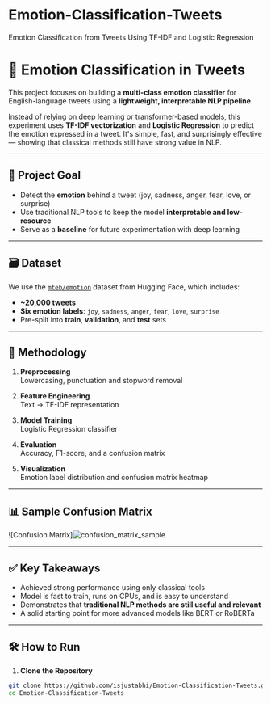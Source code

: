 # Emotion-Classification-Tweets
Emotion Classification from Tweets Using TF-IDF and Logistic Regression

# 🧠 Emotion Classification in Tweets 

This project focuses on building a **multi-class emotion classifier** for English-language tweets using a **lightweight, interpretable NLP pipeline**.

Instead of relying on deep learning or transformer-based models, this experiment uses **TF-IDF vectorization** and **Logistic Regression** to predict the emotion expressed in a tweet. It's simple, fast, and surprisingly effective — showing that classical methods still have strong value in NLP.

---

## 📌 Project Goal

- Detect the **emotion** behind a tweet (joy, sadness, anger, fear, love, or surprise)
- Use traditional NLP tools to keep the model **interpretable and low-resource**
- Serve as a **baseline** for future experimentation with deep learning

---

## 🗃️ Dataset

We use the [`mteb/emotion`](https://huggingface.co/datasets/mteb/emotion) dataset from Hugging Face, which includes:

- **~20,000 tweets**
- **Six emotion labels**: `joy`, `sadness`, `anger`, `fear`, `love`, `surprise`
- Pre-split into **train**, **validation**, and **test** sets

---

## 🔧 Methodology

1. **Preprocessing**  
   Lowercasing, punctuation and stopword removal

2. **Feature Engineering**  
   Text → TF-IDF representation

3. **Model Training**  
   Logistic Regression classifier

4. **Evaluation**  
   Accuracy, F1-score, and a confusion matrix

5. **Visualization**  
   Emotion label distribution and confusion matrix heatmap

---

## 📊 Sample Confusion Matrix

![Confusion Matrix]![confusion_matrix_sample](https://github.com/user-attachments/assets/7cf3760e-ce12-4562-9153-df107e3ac41c)


---

## ✅ Key Takeaways

- Achieved strong performance using only classical tools
- Model is fast to train, runs on CPUs, and is easy to understand
- Demonstrates that **traditional NLP methods are still useful and relevant**
- A solid starting point for more advanced models like BERT or RoBERTa

---

## 🛠️ How to Run

1. **Clone the Repository**  
```bash
git clone https://github.com/isjustabhi/Emotion-Classification-Tweets.git
cd Emotion-Classification-Tweets
